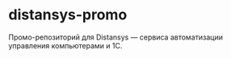 # distansys-promo
Промо-репозиторий для Distansys — сервиса автоматизации управления компьютерами и 1С.
